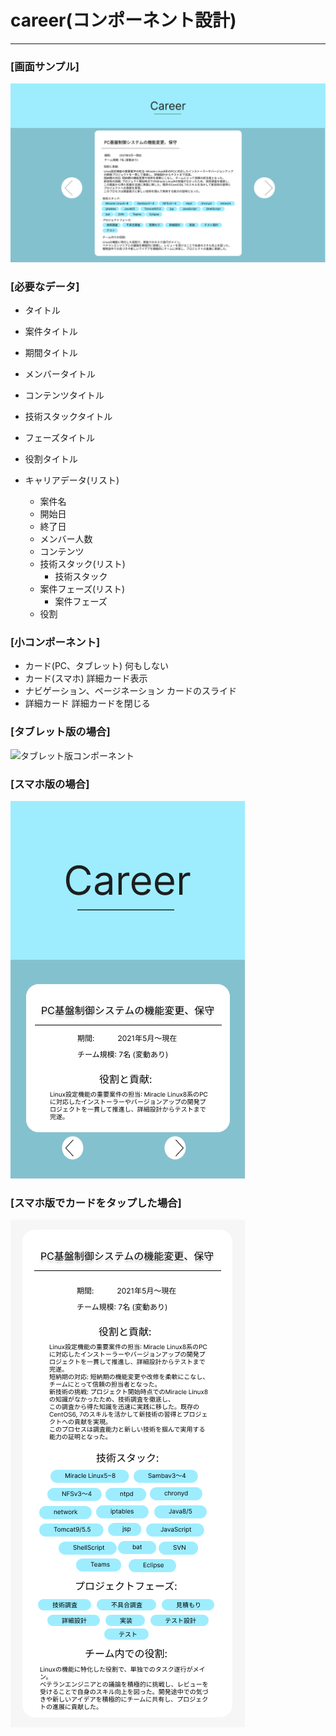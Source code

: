 # career(コンポーネント設計)

---

### [画面サンプル]

![コンポーネント](img/career_design.png)

### [必要なデータ]

- タイトル
- 案件タイトル
- 期間タイトル
- メンバータイトル
- コンテンツタイトル
- 技術スタックタイトル
- フェーズタイトル
- 役割タイトル

- キャリアデータ(リスト)
  - 案件名
  - 開始日
  - 終了日
  - メンバー人数
  - コンテンツ
  - 技術スタック(リスト)
    - 技術スタック
  - 案件フェーズ(リスト)
    - 案件フェーズ
  - 役割

### [小コンポーネント]
- カード(PC、タブレット)
  何もしない
- カード(スマホ)
  詳細カード表示
- ナビゲーション、ページネーション
  カードのスライド
- 詳細カード
  詳細カードを閉じる


### [タブレット版の場合]

![タブレット版コンポーネント](mg/career_tablet.png)

### [スマホ版の場合]

![スマホ版コンポーネント](img/career_iphone.png)

### [スマホ版でカードをタップした場合]

![スマホ版コンポーネント](img/career_card.png)

